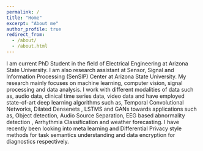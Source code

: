 ```yaml
---
permalink: /
title: "Home"
excerpt: "About me"
author_profile: true
redirect_from: 
  - /about/
  - /about.html
---
```



I am current PhD Student in the field of Electrical Engineering at Arizona State University. I am also research assistant at Sensor, Signal and Information Processing (SenSIP) Center at Arizona State University. My research mainly focuses on machine learning, computer vision, signal processing and data analysis. I work with different modalities of data such as, audio data, clinical time series data, video data and have employed state-of-art deep learning algorithms such as, Temporal Convolutional Networks, Dilated Densenets , LSTMS and GANs towards applications such as, Object detection, Audio Source Separation, EEG based abnormality detection , Arrhythmia Classification and weather forecasting. I have recently been looking into meta learning and Differential Privacy style methods for task semantics understanding and data encryption for diagnostics respectively.